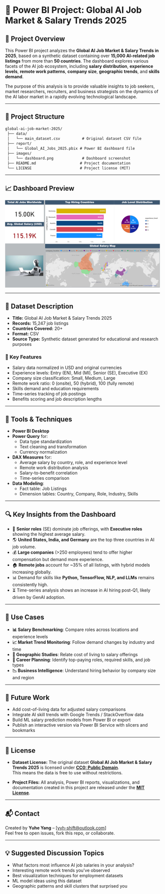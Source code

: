 # 🤖 Power BI Project: Global AI Job Market & Salary Trends 2025

## 📌 Project Overview

This Power BI project analyzes the **Global AI Job Market & Salary Trends in 2025**, based on a synthetic dataset containing over **15,000 AI-related job listings** from more than **50 countries**. The dashboard explores various facets of the AI job ecosystem, including **salary distribution**, **experience levels**, **remote work patterns**, **company size**, **geographic trends**, and **skills demand**.

The purpose of this analysis is to provide valuable insights to job seekers, market researchers, recruiters, and business strategists on the dynamics of the AI labor market in a rapidly evolving technological landscape.

---

## 📁 Project Structure

```
global-ai-job-market-2025/
 ├── data/
 │   └── main_dataset.csv          # Original dataset CSV file
 ├── report/
 │   └── Global_AI_Jobs_2025.pbix # Power BI dashboard file
 ├── images/
 │   └── dashboard.png             # Dashboard screenshot
 ├── README.md                    # Project documentation
 └── LICENSE                      # Project license (MIT)

```

---

## 📈 Dashboard Preview

![Dashboard Screenshot](images/dashboard.png)

---

## 🧮 Dataset Description

- **Title:** Global AI Job Market & Salary Trends 2025
- **Records:** 15,247 job listings
- **Countries Covered:** 20+
- **Format:** CSV
- **Source Type:** Synthetic dataset generated for educational and research purposes

### 🔑 Key Features

- Salary data normalized in USD and original currencies  
- Experience levels: Entry (EN), Mid (MI), Senior (SE), Executive (EX)  
- Company size classification: Small, Medium, Large  
- Remote work ratio: 0 (onsite), 50 (hybrid), 100 (fully remote)  
- Skills demand and education requirements  
- Time-series tracking of job postings  
- Benefits scoring and job description lengths

---

## 🧰 Tools & Techniques

- **Power BI Desktop**
- **Power Query** for:
  - Data type standardization
  - Text cleaning and transformation
  - Currency normalization
- **DAX Measures** for:
  - Average salary by country, role, and experience level
  - Remote work distribution analysis
  - Salary-to-benefit correlation
  - Time-series comparison
- **Data Modeling**:
  - Fact table: Job Listings
  - Dimension tables: Country, Company, Role, Industry, Skills

---

## 🔍 Key Insights from the Dashboard

- 💼 **Senior roles** (SE) dominate job offerings, with **Executive roles** showing the highest average salary.
- 🌎 **United States, India, and Germany** are the top three countries in AI job volume.
- 💰 **Large companies** (>250 employees) tend to offer higher compensation but demand more experience.
- 🏠 **Remote jobs** account for ~35% of all listings, with hybrid models increasing globally.
- 📊 Demand for skills like **Python, TensorFlow, NLP, and LLMs** remains consistently high.
- ⏳ Time-series analysis shows an increase in AI hiring post-Q1, likely driven by GenAI adoption.

---

## 📌 Use Cases

- **📊 Salary Benchmarking**: Compare roles across locations and experience levels  
- **📈 Market Trend Monitoring**: Follow demand changes by industry and time  
- **📍 Geographic Studies**: Relate cost of living to salary offerings  
- **📂 Career Planning**: Identify top-paying roles, required skills, and job types  
- **📉 Business Intelligence**: Understand hiring behavior by company size and region  

---

## 🧭 Future Work

- Add cost-of-living data for adjusted salary comparisons  
- Integrate AI skill trends with Google Trends / StackOverflow data  
- Build ML salary prediction models from Power BI or export  
- Publish an interactive version via Power BI Service with slicers and bookmarks  

---

## 📜 License

- **Dataset License:** The original dataset **Global AI Job Market & Salary Trends 2025** is licensed under **[CC0: Public Domain](https://creativecommons.org/publicdomain/zero/1.0/)**.  
  This means the data is free to use without restrictions.

- **Project Files:** All analysis, Power BI reports, visualizations, and documentation created in this project are released under the **[MIT License](LICENSE)**.

---

## 📬 Contact

Created by **Yuhe Yang** – [yyh-shift@outlook.com]  
Feel free to open issues, fork this repo, or collaborate.

---

## 💡 Suggested Discussion Topics

- What factors most influence AI job salaries in your analysis?  
- Interesting remote work trends you've observed  
- Best visualization techniques for employment datasets  
- ML model ideas using this dataset  
- Geographic patterns and skill clusters that surprised you  

